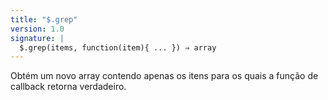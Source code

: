 ```yaml
---
title: "$.grep"
version: 1.0
signature: |
  $.grep(items, function(item){ ... }) ⇒ array
---
```


Obtém um novo array contendo apenas os itens para os quais a função de callback
retorna verdadeiro.

